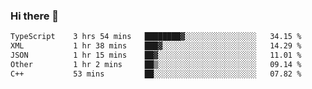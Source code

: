 ### Hi there 👋

<!--
**WShiBin/WShiBin** is a ✨ _special_ ✨ repository because its `README.md` (this file) appears on your GitHub profile.

Here are some ideas to get you started:

- 🔭 I’m currently working on ...
- 🌱 I’m currently learning ...
- 👯 I’m looking to collaborate on ...
- 🤔 I’m looking for help with ...
- 💬 Ask me about ...
- 📫 How to reach me: ...
- 😄 Pronouns: ...
- ⚡ Fun fact: ...
-->

<!--START_SECTION:waka-->

```txt
TypeScript    3 hrs 54 mins   ████████▓░░░░░░░░░░░░░░░░   34.15 %
XML           1 hr 38 mins    ███▓░░░░░░░░░░░░░░░░░░░░░   14.29 %
JSON          1 hr 15 mins    ██▓░░░░░░░░░░░░░░░░░░░░░░   11.01 %
Other         1 hr 2 mins     ██▒░░░░░░░░░░░░░░░░░░░░░░   09.14 %
C++           53 mins         ██░░░░░░░░░░░░░░░░░░░░░░░   07.82 %
```

<!--END_SECTION:waka-->
